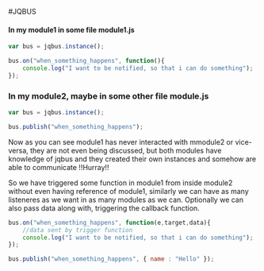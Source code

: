 #JQBUS


#### In my module1 in some file module1.js
```javascript
var bus = jqbus.instance();

bus.on("when_something_happens", function(){
    console.log("I want to be notified, so that i can do something");
});

```

### In my module2, maybe in some other file module.js
```javascript
var bus = jqbus.instance();

bus.publish("when_something_happens");

```

Now as you can see module1 has never interacted with mmodule2 or vice-versa, they are not even being discussed, but both modules have knowledge of jqbus and they created their own instances
 and somehow are able to communicate !!Hurray!!
 
 So we have triggered some function in module1 from inside module2 without even having reference of module1, similarly we can have as many listeneres as we want in as many modules as we can.
 Optionally we can also pass data along with, triggering the callback function.


```javascript
bus.on("when_something_happens", function(e,target,data){
    //data sent by trigger function
    console.log("I want to be notified, so that i can do something");
});

bus.publish("when_something_happens", { name : "Hello" });
`````




